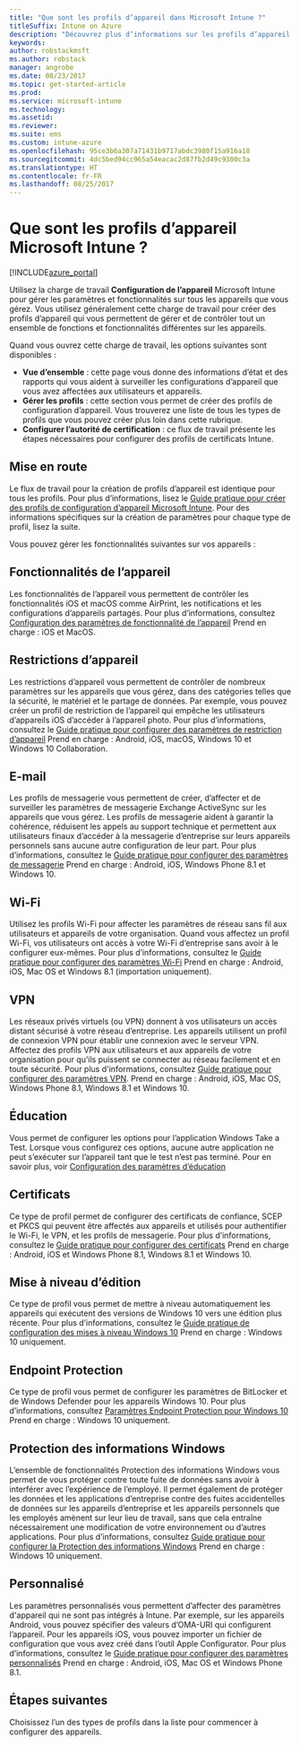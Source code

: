 ```yaml
---
title: "Que sont les profils d’appareil dans Microsoft Intune ?"
titleSuffix: Intune on Azure
description: "Découvrez plus d’informations sur les profils d’appareil Intune et comment ils peuvent vous aider à gérer et protéger les appareils de votre entreprise."
keywords: 
author: robstackmsft
ms.author: robstack
manager: angrobe
ms.date: 08/23/2017
ms.topic: get-started-article
ms.prod: 
ms.service: microsoft-intune
ms.technology: 
ms.assetid: 
ms.reviewer: 
ms.suite: ems
ms.custom: intune-azure
ms.openlocfilehash: 95ce3b6a307a71431b9717abdc3980f15a916a18
ms.sourcegitcommit: 4dc5bed94cc965a54eacac2d87fb2d49c9300c3a
ms.translationtype: HT
ms.contentlocale: fr-FR
ms.lasthandoff: 08/25/2017
---
```

# <a name="what-are-microsoft-intune-device-profiles"></a>Que sont les profils d’appareil Microsoft Intune ?

[!INCLUDE[azure_portal](./includes/azure_portal.md)]

Utilisez la charge de travail **Configuration de l’appareil** Microsoft Intune pour gérer les paramètres et fonctionnalités sur tous les appareils que vous gérez. Vous utilisez généralement cette charge de travail pour créer des profils d’appareil qui vous permettent de gérer et de contrôler tout un ensemble de fonctions et fonctionnalités différentes sur les appareils.

Quand vous ouvrez cette charge de travail, les options suivantes sont disponibles :

- **Vue d’ensemble** : cette page vous donne des informations d’état et des rapports qui vous aident à surveiller les configurations d’appareil que vous avez affectées aux utilisateurs et appareils.
- **Gérer les profils** : cette section vous permet de créer des profils de configuration d’appareil. Vous trouverez une liste de tous les types de profils que vous pouvez créer plus loin dans cette rubrique.
- **Configurer l’autorité de certification** : ce flux de travail présente les étapes nécessaires pour configurer des profils de certificats Intune.

## <a name="getting-started"></a>Mise en route

Le flux de travail pour la création de profils d’appareil est identique pour tous les profils. Pour plus d’informations, lisez le [Guide pratique pour créer des profils de configuration d’appareil Microsoft Intune](device-profile-create.md). Pour des informations spécifiques sur la création de paramètres pour chaque type de profil, lisez la suite.

Vous pouvez gérer les fonctionnalités suivantes sur vos appareils :

## <a name="device-features"></a>Fonctionnalités de l’appareil

Les fonctionnalités de l’appareil vous permettent de contrôler les fonctionnalités iOS et macOS comme AirPrint, les notifications et les configurations d’appareils partagés.
Pour plus d’informations, consultez [Configuration des paramètres de fonctionnalité de l’appareil](device-features-configure.md) Prend en charge : iOS et MacOS.

## <a name="device-restrictions"></a>Restrictions d’appareil
Les restrictions d’appareil vous permettent de contrôler de nombreux paramètres sur les appareils que vous gérez, dans des catégories telles que la sécurité, le matériel et le partage de données. Par exemple, vous pouvez créer un profil de restriction de l’appareil qui empêche les utilisateurs d’appareils iOS d’accéder à l’appareil photo.
Pour plus d’informations, consultez le [Guide pratique pour configurer des paramètres de restriction d’appareil](device-restrictions-configure.md) Prend en charge : Android, iOS, macOS, Windows 10 et Windows 10 Collaboration.

## <a name="email"></a>E-mail
Les profils de messagerie vous permettent de créer, d’affecter et de surveiller les paramètres de messagerie Exchange ActiveSync sur les appareils que vous gérez. Les profils de messagerie aident à garantir la cohérence, réduisent les appels au support technique et permettent aux utilisateurs finaux d’accéder à la messagerie d’entreprise sur leurs appareils personnels sans aucune autre configuration de leur part.
Pour plus d’informations, consultez le [Guide pratique pour configurer des paramètres de messagerie](email-settings-configure.md) Prend en charge : Android, iOS, Windows Phone 8.1 et Windows 10.

## <a name="wi-fi"></a>Wi-Fi
Utilisez les profils Wi-Fi pour affecter les paramètres de réseau sans fil aux utilisateurs et appareils de votre organisation. Quand vous affectez un profil Wi-Fi, vos utilisateurs ont accès à votre Wi-Fi d’entreprise sans avoir à le configurer eux-mêmes.
Pour plus d’informations, consultez le [Guide pratique pour configurer des paramètres Wi-Fi](wi-fi-settings-configure.md) Prend en charge : Android, iOS, Mac OS et Windows 8.1 (importation uniquement).

## <a name="vpn"></a>VPN
Les réseaux privés virtuels (ou VPN) donnent à vos utilisateurs un accès distant sécurisé à votre réseau d’entreprise. Les appareils utilisent un profil de connexion VPN pour établir une connexion avec le serveur VPN. Affectez des profils VPN aux utilisateurs et aux appareils de votre organisation pour qu’ils puissent se connecter au réseau facilement et en toute sécurité.
Pour plus d'informations, consultez [Guide pratique pour configurer des paramètres VPN](vpn-settings-configure.md).
Prend en charge : Android, iOS, Mac OS, Windows Phone 8.1, Windows 8.1 et Windows 10.

## <a name="education"></a>Éducation
Vous permet de configurer les options pour l’application Windows Take a Test. Lorsque vous configurez ces options, aucune autre application ne peut s’exécuter sur l’appareil tant que le test n’est pas terminé.
Pour en savoir plus, voir [Configuration des paramètres d’éducation](education-settings-configure.md)

## <a name="certificates"></a>Certificats
Ce type de profil permet de configurer des certificats de confiance, SCEP et PKCS qui peuvent être affectés aux appareils et utilisés pour authentifier le Wi-Fi, le VPN, et les profils de messagerie.
Pour plus d’informations, consultez le [Guide pratique pour configurer des certificats](certificates-configure.md) Prend en charge : Android, iOS et Windows Phone 8.1, Windows 8.1 et Windows 10.

## <a name="edition-upgrade"></a>Mise à niveau d’édition
Ce type de profil vous permet de mettre à niveau automatiquement les appareils qui exécutent des versions de Windows 10 vers une édition plus récente.
Pour plus d’informations, consultez le [Guide pratique de configuration des mises à niveau Windows 10](edition-upgrade-configure-windows-10.md) Prend en charge : Windows 10 uniquement.

## <a name="endpoint-protection"></a>Endpoint Protection
Ce type de profil vous permet de configurer les paramètres de BitLocker et de Windows Defender pour les appareils Windows 10.
Pour plus d’informations, consultez [Paramètres Endpoint Protection pour Windows 10](endpoint-protection-windows-10.md) Prend en charge : Windows 10 uniquement.

## <a name="windows-information-protection"></a>Protection des informations Windows
L’ensemble de fonctionnalités Protection des informations Windows vous permet de vous protéger contre toute fuite de données sans avoir à interférer avec l’expérience de l’employé. Il permet également de protéger les données et les applications d’entreprise contre des fuites accidentelles de données sur les appareils d’entreprise et les appareils personnels que les employés amènent sur leur lieu de travail, sans que cela entraîne nécessairement une modification de votre environnement ou d’autres applications.
Pour plus d’informations, consultez [Guide pratique pour configurer la Protection des informations Windows](windows-information-protection-configure.md) Prend en charge : Windows 10 uniquement.

## <a name="custom"></a>Personnalisé
Les paramètres personnalisés vous permettent d’affecter des paramètres d'appareil qui ne sont pas intégrés à Intune. Par exemple, sur les appareils Android, vous pouvez spécifier des valeurs d’OMA-URI qui configurent l’appareil. Pour les appareils iOS, vous pouvez importer un fichier de configuration que vous avez créé dans l’outil Apple Configurator.
Pour plus d’informations, consultez le [Guide pratique pour configurer des paramètres personnalisés](custom-settings-configure.md) Prend en charge : Android, iOS, Mac OS et Windows Phone 8.1.

## <a name="next-steps"></a>Étapes suivantes
Choisissez l’un des types de profils dans la liste pour commencer à configurer des appareils.
